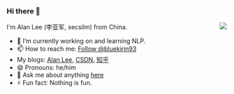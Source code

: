 ### Hi there 👋

<img align="right" src="https://github-readme-stats.vercel.app/api?username=secsilm&theme=radical&count_private=true&show_icons=true">

I'm Alan Lee (李亚军, secsilm) from China.

- 🔭 I’m currently working on and learning NLP.
- 📫 How to reach me: <a href="https://twitter.com/bluekirin93?ref_src=twsrc%5Etfw" class="twitter-follow-button" data-show-count="false">Follow @bluekirin93</a>
- My blogs: [Alan Lee](https://alanlee.fun/), [CSDN](https://secsilm.blog.csdn.net/), [知乎](https://www.zhihu.com/people/lyjwf1216/posts)
- 😄 Pronouns: he/him
- 💬 Ask me about anything [here](https://github.com/secsilm/secsilm/issues)
- ⚡ Fun fact: Nothing is fun.
